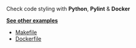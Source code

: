 Check code styling with **Python**, **Pylint** & **Docker** 

**[See other examples](https://github.com/dailymotion/gazr/tree/master/examples)**

* [Makefile](https://github.com/dailymotion/gazr/tree/master/examples/checkstyle_python_pylint/Makefile)
* [Dockerfile](https://github.com/dailymotion/gazr/tree/master/examples/checkstyle_python_pylint/Dockerfile)
